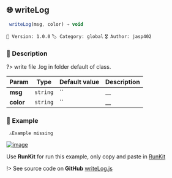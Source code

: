 ## 🌐 writeLog 

```javascript
 writeLog(msg, color) ⇒ void 
``` 


`📢 Version: 1.0.0`  `🏷️ Category: global` `🎖️ Author: jasp402` 

### 📝 Description 


?> write file .log in folder default of class. 


| Param | Type | Default value | Description |
| --- | --- | --- | --- |
| **msg** | `string` | `` | __ | 
| **color** | `string` | `` | __ | 



### 🧪 Example 


``` 
 ⚠️Example missing 
```




[![image](https://user-images.githubusercontent.com/8978470/89190058-8603d500-d566-11ea-914f-284448e5a1b6.png)](https://npm.runkit.com/js-packtools) 
 
Use **RunKit** for run this example, only copy and paste in [RunKit](https://npm.runkit.com/js-packtools)


!> See source code on **GitHub** [writeLog.js](https://github.com/jasp402/js-packtools/blob/master/lib/writeLog.js) 

